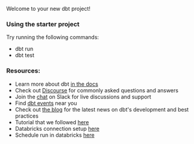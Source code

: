 Welcome to your new dbt project!

### Using the starter project

Try running the following commands:
- dbt run
- dbt test


### Resources:
- Learn more about dbt [in the docs](https://docs.getdbt.com/docs/introduction)
- Check out [Discourse](https://discourse.getdbt.com/) for commonly asked questions and answers
- Join the [chat](https://community.getdbt.com/) on Slack for live discussions and support
- Find [dbt events](https://events.getdbt.com) near you
- Check out [the blog](https://blog.getdbt.com/) for the latest news on dbt's development and best practices
- Tutorial that we followed [here](https://docs.getdbt.com/guides/manual-install?step=1)
- Databricks connection setup [here](https://docs.databricks.com/en/partners/prep/dbt.html)
- Schedule run in databricks [here](https://docs.getdbt.com/guides/how-to-use-databricks-workflows-to-run-dbt-cloud-jobs?step=1)